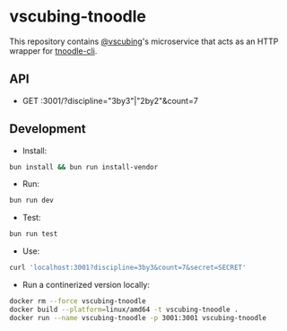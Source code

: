 # vscubing-tnoodle

This repository contains [@vscubing](https://github.com/vscubing)'s microservice that acts as an HTTP wrapper for [tnoodle-cli](https://github.com/SpeedcuberOSS/tnoodle-cli/).

## API
- GET :3001/?discipline="3by3"|"2by2"&count=7

## Development

- Install:
```bash
bun install && bun run install-vendor
```
- Run:
```bash
bun run dev
```
- Test:
```bash
bun run test
```
- Use:
```bash
curl 'localhost:3001?discipline=3by3&count=7&secret=SECRET'
```
- Run a continerized version locally:
```bash
docker rm --force vscubing-tnoodle
docker build --platform=linux/amd64 -t vscubing-tnoodle .
docker run --name vscubing-tnoodle -p 3001:3001 vscubing-tnoodle
```
